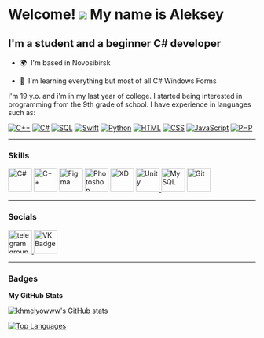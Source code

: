 <!-- ![Header](https://github.com/khmelyowww/khmelyowww/blob/main/assets/header/badge.png)
 -->
# Welcome! ![](https://user-images.githubusercontent.com/18350557/176309783-0785949b-9127-417c-8b55-ab5a4333674e.gif) My name is Aleksey

## I'm a student and a beginner C# developer

* 🌍  I'm based in Novosibirsk

* 🧠  I'm learning everything but most of all C# Windows Forms

I'm 19 y.o. and i'm in my last year of college. I started being interested in programming from the 9th grade of school. I have experience in languages such as: 

[![C++](https://img.shields.io/badge/C++-black?style=for-the-badge&logo=c%2b%2b&logoColor=9C033A)](https://docs.microsoft.com/en-us/cpp/?view=msvc-170)
[![С#](https://img.shields.io/badge/C%23-black?style=for-the-badge&logo=CSharp&logoColor=68217A)](https://docs.microsoft.com/en-us/dotnet/csharp/)
[![SQL](https://img.shields.io/badge/SQL-black?style=for-the-badge&logo=MySQL&)](https://www.mysql.com/)
[![Swift](https://img.shields.io/badge/Swift-black?style=for-the-badge&logo=Swift&)](https://www.swift.org/)
[![Python](https://img.shields.io/badge/Python-black?style=for-the-badge&logo=Python&logoColor=yellow)](https://www.python.org/)
[![HTML](https://img.shields.io/badge/HTML-black?style=for-the-badge&logo=html5&logoColor=E54C21)](https://ru.wikipedia.org/wiki/HTML)
[![CSS](https://img.shields.io/badge/CSS-black?style=for-the-badge&logo=css3&logoColor=264DE4)](https://ru.wikipedia.org/wiki/CSS)
[![JavaScript](https://img.shields.io/badge/JavaScript-black?style=for-the-badge&logo=javascript&logoColor=F7DF1E)](https://learn.javascript.ru/intro)
[![PHP](https://img.shields.io/badge/PHP-black?style=for-the-badge&logo=PHP&)](https://www.php.net/)

-----------------------------------------------------------------

### Skills

<p align="left">
<a href="https://docs.microsoft.com/en-us/dotnet/csharp/" target="_blank" rel="noreferrer"><img src="https://raw.githubusercontent.com/danielcranney/readme-generator/main/public/icons/skills/csharp-colored.svg" width="48" height="48" alt="C#" /></a>
<a href="https://docs.microsoft.com/en-us/cpp/?view=msvc-170" target="_blank" rel="noreferrer"><img src="https://raw.githubusercontent.com/danielcranney/readme-generator/main/public/icons/skills/cplusplus-colored.svg" width="48" height="48" alt="C++" /></a>
<a href="https://www.figma.com/" target="_blank" rel="noreferrer"><img src="https://raw.githubusercontent.com/danielcranney/readme-generator/main/public/icons/skills/figma-colored.svg" width="48" height="48" alt="Figma" /></a>
<a href="https://www.adobe.com/uk/products/photoshop.html" target="_blank" rel="noreferrer"><img src="https://raw.githubusercontent.com/danielcranney/readme-generator/main/public/icons/skills/photoshop-colored.svg" width="48" height="48" alt="Photoshop" /></a>
<a href="https://www.adobe.com/uk/products/xd.html" target="_blank" rel="noreferrer"><img src="https://raw.githubusercontent.com/danielcranney/readme-generator/main/public/icons/skills/xd-colored.svg" width="48" height="48" alt="XD" /></a>
<a href="https://unity.com/" target="_blank" rel="noreferrer"> <img src="https://www.vectorlogo.zone/logos/unity3d/unity3d-icon.svg" alt="Unity" width="48" height="48"/> </a>
<a href="https://www.mysql.com/" target="_blank" rel="noreferrer"><img src="https://raw.githubusercontent.com/danielcranney/readme-generator/main/public/icons/skills/mysql-colored.svg" width="48" height="48" alt="MySQL" /></a>
<a href="https://git-scm.com/" target="_blank" rel="noreferrer"><img src="https://raw.githubusercontent.com/danielcranney/readme-generator/main/public/icons/skills/git-colored.svg" width="48" height="48" alt="Git" /></a>
</p>

-----------------------------------------------------------------

### Socials

<p align="left">
<a href="https://t.me/khmelyowwwpage" rel="nofollow">
      <img src="https://camo.githubusercontent.com/6badd5effe52bef2c64557fa8883104fd1fd80065c2feda39fd2b9ac4a858bae/68747470733a2f2f63646e2d69636f6e732d706e672e666c617469636f6e2e636f6d2f3531322f323131312f323131313634362e706e67" width="48" height="48" alt="telegram group" data-canonical-src="https://cdn-icons-png.flaticon.com/512/2111/2111646.png" style="max-width: 100%;">
    </a>
<a href="https://vk.com/khmelyowwwpage" rel="nofollow">
      <img src="https://camo.githubusercontent.com/00c90af3e47852007e89e41dc29ab2f432d03cfb239ab27caefa80d6367d2756/68747470733a2f2f63646e2d69636f6e732d706e672e666c617469636f6e2e636f6d2f3531322f3134352f3134353831332e706e67" width="48" height="48" alt="VK Badge" data-canonical-src="https://cdn-icons-png.flaticon.com/512/145/145813.png" style="max-width: 100%;">
    </a>
</p>

-----------------------------------------------------------------

### Badges

<b>My GitHub Stats</b>

<a href="http://www.github.com/khmelyowww"><img src="https://github-readme-stats.vercel.app/api?username=khmelyowww&show_icons=true&hide=stars,&count_private=true&title_color=0891b2&text_color=ffffff&icon_color=0891b2&bg_color=1c1917&hide_border=true&show_icons=true" alt="khmelyowww's GitHub stats" /></a>

<a href="https://github.com/khmelyowww" align="left"><img src="https://github-readme-stats.vercel.app/api/top-langs/?username=khmelyowww&langs_count=10&title_color=0891b2&text_color=ffffff&icon_color=0891b2&bg_color=1c1917&hide_border=true&locale=en&custom_title=Top%20%Languages" alt="Top Languages" /></a>
